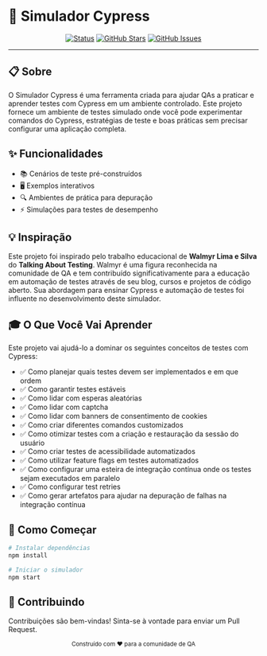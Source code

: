 # 🚀 Simulador Cypress

<div align="center">

[![Status](https://img.shields.io/badge/status-ativo-success.svg)]()
[![GitHub Stars](https://img.shields.io/github/stars/username/cypress-simulator.svg)](https://github.com/username/cypress-simulator/stargazers)
[![GitHub Issues](https://img.shields.io/github/issues/username/cypress-simulator.svg)](https://github.com/username/cypress-simulator/issues)

</div>

---

## 📋 Sobre

O Simulador Cypress é uma ferramenta criada para ajudar QAs a praticar e aprender testes com Cypress em um ambiente controlado. Este projeto fornece um ambiente de testes simulado onde você pode experimentar comandos do Cypress, estratégias de teste e boas práticas sem precisar configurar uma aplicação completa.

## ✨ Funcionalidades

- 📚 Cenários de teste pré-construídos
- 🖥️ Exemplos interativos
- 🔍 Ambientes de prática para depuração
- ⚡ Simulações para testes de desempenho

## 💡 Inspiração

Este projeto foi inspirado pelo trabalho educacional de **Walmyr Lima e Silva** do **Talking About Testing**. Walmyr é uma figura reconhecida na comunidade de QA e tem contribuído significativamente para a educação em automação de testes através de seu blog, cursos e projetos de código aberto. Sua abordagem para ensinar Cypress e automação de testes foi influente no desenvolvimento deste simulador.

## 🎓 O Que Você Vai Aprender

Este projeto vai ajudá-lo a dominar os seguintes conceitos de testes com Cypress:

- ✅ Como planejar quais testes devem ser implementados e em que ordem
- ✅ Como garantir testes estáveis
- ✅ Como lidar com esperas aleatórias
- ✅ Como lidar com captcha
- ✅ Como lidar com banners de consentimento de cookies
- ✅ Como criar diferentes comandos customizados
- ✅ Como otimizar testes com a criação e restauração da sessão do usuário
- ✅ Como criar testes de acessibilidade automatizados
- ✅ Como utilizar feature flags em testes automatizados
- ✅ Como configurar uma esteira de integração contínua onde os testes sejam executados em paralelo
- ✅ Como configurar test retries
- ✅ Como gerar artefatos para ajudar na depuração de falhas na integração contínua

## 🚀 Como Começar

```bash
# Instalar dependências
npm install

# Iniciar o simulador
npm start
```

## 🤝 Contribuindo

Contribuições são bem-vindas! Sinta-se à vontade para enviar um Pull Request.

<div align="center">
  <sub>Construído com ❤️ para a comunidade de QA</sub>
</div>
